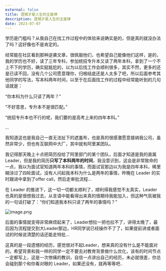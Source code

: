 ```yaml
---
external: false
title: 遗憾才是人生的主旋律
description: 遗憾才是人生的主旋律
date: 2023-07-07
---
```



学历是门槛吗？从我自己在找工作过程中的体验来说确实是的，但是真的就没办法了吗？这好像也不是肯定的。

经常能在社区看到那种逆袭文章，很佩服他们，也希望自己能像他们这样，是的，我的学历也不好，读了三年专科，参加统招专升本又读了两年本科，拿到了一个不上不下的学历，确实挺尴尬的，以为以后找工作会顺利很多，其实不然，更多的还是已读不回，没有几个公司愿意理你，归根结底还是人太多了吧，所以后面参考其他同学的写法，写本科两年时间，以至于在后面找工作的过程中经常能听到的几句话就是：

“你本科为什么只读了两年？”

“不好意思，专升本不是很匹配。”

“统招专升本也不行的呢，我们要的是高考上来的四年本科。”

...

我知道这也是我自己一直无法扯下的遮羞布，也是真的很感激愿意接纳我公司，虽然非常少，但也有互联网中大厂，其中就有阿里某团队。

我记得那天晚上十点把简历投给了阿里部门的某个团队，后面才知道是我的直属 Leader，但是我的简历**只写了本科两年的时间**，我没意识到，这会是非常致命的一点，我以为面试官知道两年本科的事情，而面试官那边以为我是四年本科，稀里糊涂过了四轮面试，没有人问起我本科为什么是两年的事情，昨晚在 Leader 的实时跟进中拿到了offer call，然后走审批流程...

在 Leader 的推进下，这一切一切都太顺利了，顺利得我感觉不太真实，Leader 也真的是很想我过去，从言语中能看得出来真的很期待我能加入，但这种气氛被我的一句话打破了：“你们知道我本科只读了两年的事情吗？”

![image.png](https://z4a.net/images/2023/07/26/life_1.png)

后面的事情就变得非常麻烦起来了，Leader想拉一把也拉不了，讲得太晚了，最后因为流程提交到大Leader那边，HR同学说已经操作不了了，如果提前讲或者面试的时候说清楚的话还能走特批...

这真的是一段遗憾的经历，感觉很对不起Leader，想来真的没有什么是不能面对的，希望背景和我一样的同学一定不要去对教育背景做什么优化，该有的时间节点一定都写上，这是一次惨痛的教训，自信一点讲出自己的经历，未必就很差，你总会碰到那个和你看对眼的 Leader，如果还没有，就再等等吧..